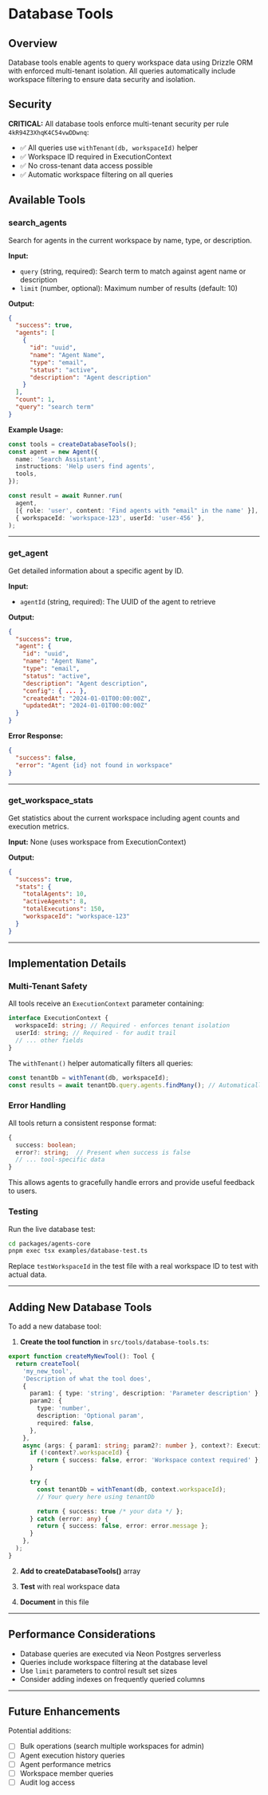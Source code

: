# Database Tools

## Overview

Database tools enable agents to query workspace data using Drizzle ORM with enforced multi-tenant isolation. All queries automatically include workspace filtering to ensure data security and isolation.

## Security

**CRITICAL:** All database tools enforce multi-tenant security per rule `4kR94Z3XhqK4C54vwDDwnq`:

- ✅ All queries use `withTenant(db, workspaceId)` helper
- ✅ Workspace ID required in ExecutionContext
- ✅ No cross-tenant data access possible
- ✅ Automatic workspace filtering on all queries

## Available Tools

### search_agents

Search for agents in the current workspace by name, type, or description.

**Input:**

- `query` (string, required): Search term to match against agent name or description
- `limit` (number, optional): Maximum number of results (default: 10)

**Output:**

```json
{
  "success": true,
  "agents": [
    {
      "id": "uuid",
      "name": "Agent Name",
      "type": "email",
      "status": "active",
      "description": "Agent description"
    }
  ],
  "count": 1,
  "query": "search term"
}
```

**Example Usage:**

```typescript
const tools = createDatabaseTools();
const agent = new Agent({
  name: 'Search Assistant',
  instructions: 'Help users find agents',
  tools,
});

const result = await Runner.run(
  agent,
  [{ role: 'user', content: 'Find agents with "email" in the name' }],
  { workspaceId: 'workspace-123', userId: 'user-456' },
);
```

---

### get_agent

Get detailed information about a specific agent by ID.

**Input:**

- `agentId` (string, required): The UUID of the agent to retrieve

**Output:**

```json
{
  "success": true,
  "agent": {
    "id": "uuid",
    "name": "Agent Name",
    "type": "email",
    "status": "active",
    "description": "Agent description",
    "config": { ... },
    "createdAt": "2024-01-01T00:00:00Z",
    "updatedAt": "2024-01-01T00:00:00Z"
  }
}
```

**Error Response:**

```json
{
  "success": false,
  "error": "Agent {id} not found in workspace"
}
```

---

### get_workspace_stats

Get statistics about the current workspace including agent counts and execution metrics.

**Input:** None (uses workspace from ExecutionContext)

**Output:**

```json
{
  "success": true,
  "stats": {
    "totalAgents": 10,
    "activeAgents": 8,
    "totalExecutions": 150,
    "workspaceId": "workspace-123"
  }
}
```

---

## Implementation Details

### Multi-Tenant Safety

All tools receive an `ExecutionContext` parameter containing:

```typescript
interface ExecutionContext {
  workspaceId: string; // Required - enforces tenant isolation
  userId: string; // Required - for audit trail
  // ... other fields
}
```

The `withTenant()` helper automatically filters all queries:

```typescript
const tenantDb = withTenant(db, workspaceId);
const results = await tenantDb.query.agents.findMany(); // Automatically filtered
```

### Error Handling

All tools return a consistent response format:

```typescript
{
  success: boolean;
  error?: string;  // Present when success is false
  // ... tool-specific data
}
```

This allows agents to gracefully handle errors and provide useful feedback to users.

### Testing

Run the live database test:

```bash
cd packages/agents-core
pnpm exec tsx examples/database-test.ts
```

Replace `testWorkspaceId` in the test file with a real workspace ID to test with actual data.

---

## Adding New Database Tools

To add a new database tool:

1. **Create the tool function** in `src/tools/database-tools.ts`:

```typescript
export function createMyNewTool(): Tool {
  return createTool(
    'my_new_tool',
    'Description of what the tool does',
    {
      param1: { type: 'string', description: 'Parameter description' },
      param2: {
        type: 'number',
        description: 'Optional param',
        required: false,
      },
    },
    async (args: { param1: string; param2?: number }, context?: ExecutionContext) => {
      if (!context?.workspaceId) {
        return { success: false, error: 'Workspace context required' };
      }

      try {
        const tenantDb = withTenant(db, context.workspaceId);
        // Your query here using tenantDb

        return { success: true /* your data */ };
      } catch (error: any) {
        return { success: false, error: error.message };
      }
    },
  );
}
```

2. **Add to createDatabaseTools()** array

3. **Test** with real workspace data

4. **Document** in this file

---

## Performance Considerations

- Database queries are executed via Neon Postgres serverless
- Queries include workspace filtering at the database level
- Use `limit` parameters to control result set sizes
- Consider adding indexes on frequently queried columns

---

## Future Enhancements

Potential additions:

- [ ] Bulk operations (search multiple workspaces for admin)
- [ ] Agent execution history queries
- [ ] Agent performance metrics
- [ ] Workspace member queries
- [ ] Audit log access
